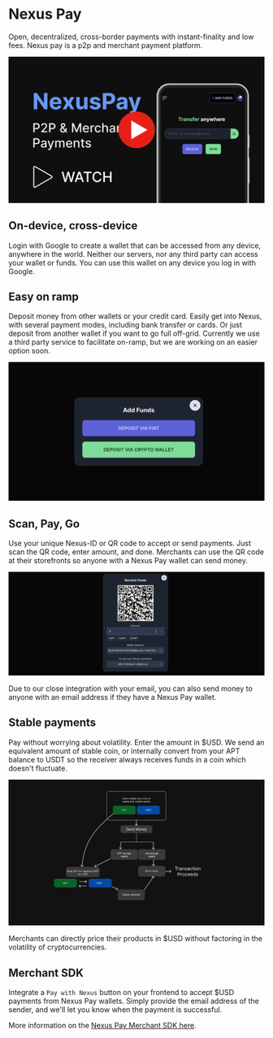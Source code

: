 # Nexus Pay

Open, decentralized, cross-border payments with instant-finality and low fees. Nexus pay is a p2p and merchant payment platform.

[![Nexus Pay Video](docs/overlay.png)](https://www.youtube.com/watch?v=QK2xFfiOevg)

## On-device, cross-device

Login with Google to create a wallet that can be accessed from any device, anywhere in the world. Neither our servers, nor any third party can access your wallet or funds. You can use this wallet on any device you log in with Google.

## Easy on ramp

Deposit money from other wallets or your credit card. Easily get into Nexus, with several payment modes, including bank transfer or cards. Or just deposit from another wallet if you want to go full off-grid. Currently we use a third party service to facilitate on-ramp, but we are working on an easier option soon.

![onramp.png](docs/onramp.png)

## Scan, Pay, Go

Use your unique Nexus-ID or QR code to accept or send payments. Just scan the QR code, enter amount, and done. Merchants can use the QR code at their storefronts so anyone with a Nexus Pay wallet can send money.

![qr.png](docs/qr.png)

Due to our close integration with your email, you can also send money to anyone with an email address if they have a Nexus Pay wallet.

## Stable payments

Pay without worrying about volatility. Enter the amount in $USD. We send an equivalent amount of stable coin, or internally convert from your APT balance to USDT so the receiver always receives funds in a coin which doesn't fluctuate.

![stable-swap.png](docs/stable-swap.png)

Merchants can directly price their products in $USD without factoring in the volatility of cryptocurrencies.

## Merchant SDK

Integrate a `Pay with Nexus` button on your frontend to accept $USD payments from Nexus Pay wallets. Simply provide the email address of the sender, and we'll let you know when the payment is successful.

More information on the [Nexus Pay Merchant SDK here](docs/merchant-sdk.md).